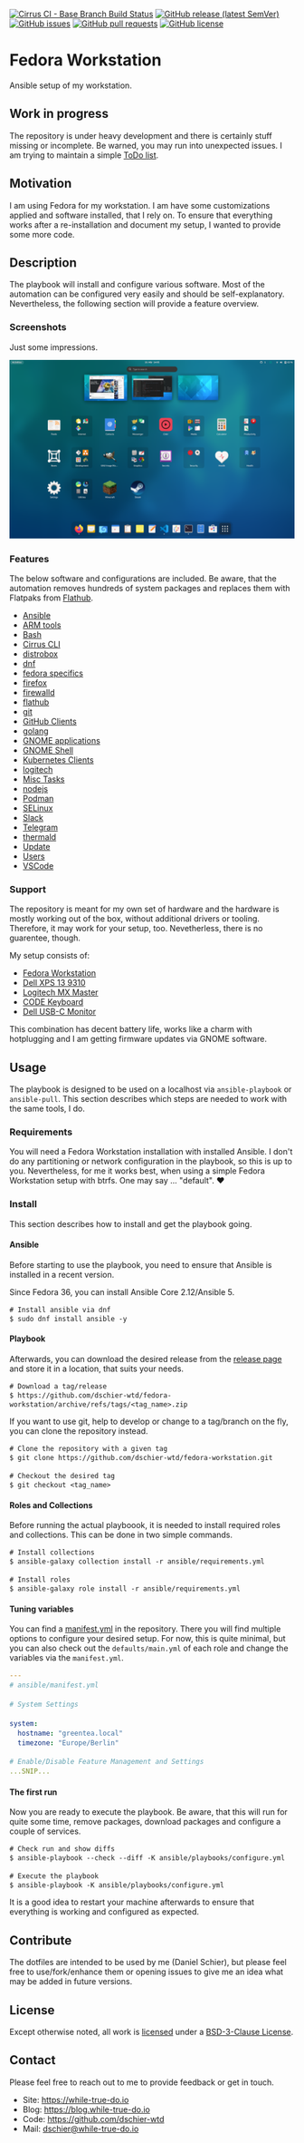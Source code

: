 <!--
reference: https://www.makeareadme.com/
reference: https://commonmark.org/
-->

[![Cirrus CI - Base Branch Build Status](https://img.shields.io/cirrus/github/dschier-wtd/fedora-workstation?logo=Cirrus-ci)](https://cirrus-ci.com/github/dschier-wtd/fedora-workstation)
[![GitHub release (latest SemVer)](https://img.shields.io/github/v/release/dschier-wtd/fedora-workstation?logo=GitHub&label=Release&sort=semver)](https://github.com/dschier-wtd/fedora-workstation/releases)
[![GitHub issues](https://img.shields.io/github/issues/dschier-wtd/fedora-workstation)](https://github.com/dschier-wtd/fedora-workstation/issues)
[![GitHub pull requests](https://img.shields.io/github/issues-pr/dschier-wtd/fedora-workstation)](https://github.com/dschier-wtd/fedora-workstation/pulls)
[![GitHub license](https://img.shields.io/github/license/dschier-wtd/fedora-workstation)](https://github.com/dschier-wtd/fedora-workstation/blob/main/LICENSE)

# Fedora Workstation

Ansible setup of my workstation.

## Work in progress

The repository is under heavy development and there is certainly stuff missing or
incomplete. Be warned, you may run into unexpected issues. I am trying to
maintain a simple [ToDo list](./docs/TODO.md).

## Motivation

I am using Fedora for my workstation. I am have some customizations applied and
software installed, that I rely on. To ensure that everything works after a
re-installation and document my setup, I wanted to provide some more code.

## Description

The playbook will install and configure various software. Most of the automation
can be configured very easily and should be self-explanatory. Nevertheless,
the following section will provide a feature overview.

### Screenshots

Just some impressions.

![Screenshot Fedora](./assets/screenshot_fedora.png)

### Features

The below software and configurations are included. Be aware, that the
automation removes hundreds of system packages and replaces them with Flatpaks
from [Flathub](https://flathub.org).

- [Ansible](./ansible/roles/ansible/)
- [ARM tools](./ansible/roles/arm_tools/)
- [Bash](./ansible/roles/bash/)
- [Cirrus CLI](./ansible/roles/cirrus_cli/)
- [distrobox](./ansible/roles/distrobox/)
- [dnf](./ansible/roles/dnf/)
- [fedora specifics](./ansible/roles/fedora/)
- [firefox](./ansible/roles/firefox/)
- [firewalld](./ansible/roles/firewalld/)
- [flathub](./ansible/roles/flathub/)
- [git](./ansible/roles/git/)
- [GitHub Clients](./ansible/roles/github_client/)
- [golang](./ansible/roles/golang/)
- [GNOME applications](./ansible/roles/gnome_applications/)
- [GNOME Shell](./ansible/roles/gnome_shell/)
- [Kubernetes Clients](./ansible/roles/kubernetes_client/)
- [logitech](./ansible/roles/logitech/)
- [Misc Tasks](./ansible/roles/misc/)
- [nodejs](./ansible/roles/nodejs/)
- [Podman](./ansible/roles/podman/)
- [SELinux](./ansible/roles/selinux/)
- [Slack](./ansible/roles/slack/)
- [Telegram](./ansible/roles/telegram/)
- [thermald](./ansible/roles/thermald/)
- [Update](./ansible/roles/update/)
- [Users](./ansible/roles/user/)
- [VSCode](./ansible/roles/vscode/)

### Support

The repository is meant for my own set of hardware and the hardware is mostly
working out of the box, without additional drivers or tooling. Therefore, it
may work for your setup, too. Nevetherless, there is no guarentee, though.

My setup consists of:

- [Fedora Workstation](https://getfedora.org/en/workstation/)
- [Dell XPS 13 9310](https://en.wikipedia.org/wiki/Dell_XPS)
- [Logitech MX Master](https://www.logitech.com/en-us/mx/master-series.html)
- [CODE Keyboard](https://codekeyboards.com/)
- [Dell USB-C Monitor](https://www.dell.com/en-us/work/lp/usb-c-monitor)

This combination has decent battery life, works like a charm with hotplugging
and I am getting firmware updates via GNOME software.

## Usage

The playbook is designed to be used on a localhost via `ansible-playbook` or
`ansible-pull`. This section describes which steps are needed to work with the
same tools, I do.

### Requirements

You will need a Fedora Workstation installation with installed Ansible. I don't
do any partitioning or network configuration in the playbook, so this is up to
you. Nevertheless, for me it works best, when using a simple Fedora Workstation
setup with btrfs. One may say ... "default". :heart:

### Install

This section describes how to install and get the playbook going.

#### Ansible

Before starting to use the playbook, you need to ensure that Ansible is
installed in a recent version.

Since Fedora 36, you can install Ansible Core 2.12/Ansible 5.

```shell
# Install ansible via dnf
$ sudo dnf install ansible -y
```

#### Playbook

Afterwards, you can download the desired release from the
[release page](https://github.com/dschier-wtd/fedora-workstation/tags) and
store it in a location, that suits your needs.

```shell
# Download a tag/release
$ https://github.com/dschier-wtd/fedora-workstation/archive/refs/tags/<tag_name>.zip

```

If you want to use git, help to develop or change to a tag/branch on the fly,
you can clone the repository instead.

```shell
# Clone the repository with a given tag
$ git clone https://github.com/dschier-wtd/fedora-workstation.git

# Checkout the desired tag
$ git checkout <tag_name>
```

#### Roles and Collections

Before running the actual playboook, it is needed to install required roles
and collections. This can be done in two simple commands.

```shell
# Install collections
$ ansible-galaxy collection install -r ansible/requirements.yml

# Install roles
$ ansible-galaxy role install -r ansible/requirements.yml
```

#### Tuning variables

You can find a [manifest.yml](./ansible/manifest.yml) in the repository. There
you will find multiple options to configure your desired setup. For now, this
is quite minimal, but you can also check out the `defaults/main.yml` of each
role and change the variables via the `manifest.yml`.

```yaml
---
# ansible/manifest.yml

# System Settings

system:
  hostname: "greentea.local"
  timezone: "Europe/Berlin"

# Enable/Disable Feature Management and Settings
...SNIP...
```

#### The first run

Now you are ready to execute the playbook. Be aware, that this will run for
quite some time, remove packages, download packages and configure a couple of
services.

```shell
# Check run and show diffs
$ ansible-playbook --check --diff -K ansible/playbooks/configure.yml

# Execute the playbook
$ ansible-playbook -K ansible/playbooks/configure.yml
```

It is a good idea to restart your machine afterwards to ensure that everything
is working and configured as expected.

## Contribute

The dotfiles are intended to be used by me (Daniel Schier), but please feel free
to use/fork/enhance them or opening issues to give me an idea what may be added
in future versions.

## License

Except otherwise noted, all work is [licensed](LICENSE) under a
[BSD-3-Clause License](https://opensource.org/licenses/BSD-3-Clause).

## Contact

Please feel free to reach out to me to provide feedback or get in touch.

- Site: <https://while-true-do.io>
- Blog: <https://blog.while-true-do.io>
- Code: <https://github.com/dschier-wtd>
- Mail: [dschier@while-true-do.io](mailto:dschier@while-true-do.io)
